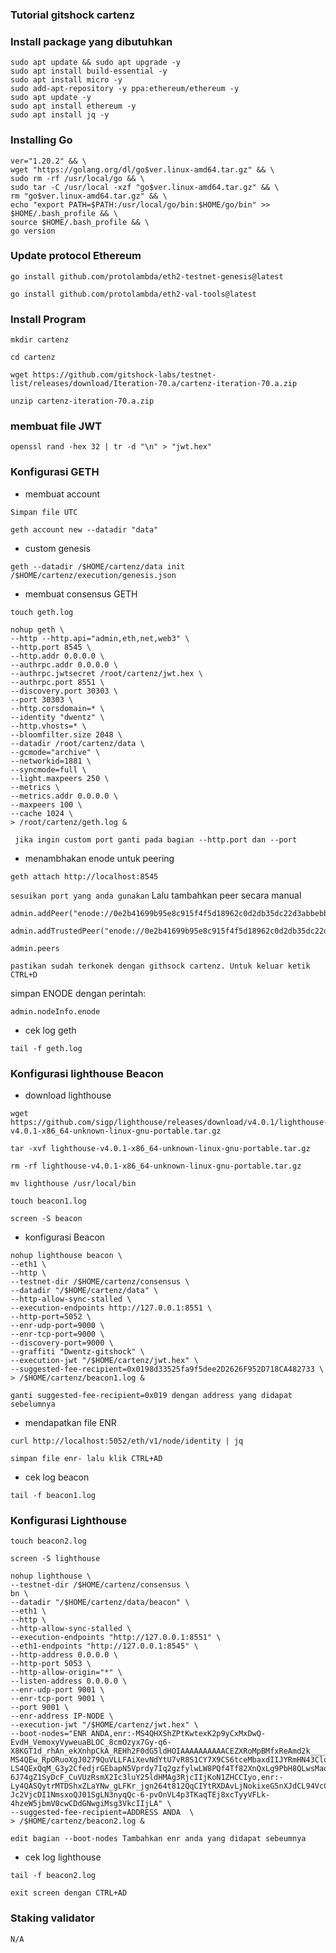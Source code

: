 ### Tutorial gitshock cartenz
### Install package yang dibutuhkan
```
sudo apt update && sudo apt upgrade -y
sudo apt install build-essential -y
sudo apt install micro -y
sudo add-apt-repository -y ppa:ethereum/ethereum -y
sudo apt update -y
sudo apt install ethereum -y
sudo apt install jq -y
```
### Installing Go
```
ver="1.20.2" && \
wget "https://golang.org/dl/go$ver.linux-amd64.tar.gz" && \
sudo rm -rf /usr/local/go && \
sudo tar -C /usr/local -xzf "go$ver.linux-amd64.tar.gz" && \
rm "go$ver.linux-amd64.tar.gz" && \
echo "export PATH=$PATH:/usr/local/go/bin:$HOME/go/bin" >> $HOME/.bash_profile && \
source $HOME/.bash_profile && \
go version
````
### Update protocol Ethereum
```
go install github.com/protolambda/eth2-testnet-genesis@latest
```
```
go install github.com/protolambda/eth2-val-tools@latest
```
### Install Program
```
mkdir cartenz
```
```
cd cartenz 
```
```
wget https://github.com/gitshock-labs/testnet-list/releases/download/Iteration-70.a/cartenz-iteration-70.a.zip
```
```
unzip cartenz-iteration-70.a.zip
```
### membuat file JWT
```
openssl rand -hex 32 | tr -d "\n" > "jwt.hex" 
```
### Konfigurasi GETH

* membuat account

`Simpan file UTC`
```
geth account new --datadir "data"
```
* custom genesis
```
geth --datadir /$HOME/cartenz/data init /$HOME/cartenz/execution/genesis.json
```
* membuat consensus GETH
```
touch geth.log
```
```
nohup geth \
--http --http.api="admin,eth,net,web3" \
--http.port 8545 \
--http.addr 0.0.0.0 \
--authrpc.addr 0.0.0.0 \
--authrpc.jwtsecret /root/cartenz/jwt.hex \
--authrpc.port 8551 \
--discovery.port 30303 \
--port 30303 \
--http.corsdomain=* \
--identity "dwentz" \
--http.vhosts=* \
--bloomfilter.size 2048 \
--datadir /root/cartenz/data \
--gcmode="archive" \
--networkid=1881 \
--syncmode=full \
--light.maxpeers 250 \
--metrics \
--metrics.addr 0.0.0.0 \
--maxpeers 100 \
--cache 1024 \
> /root/cartenz/geth.log &
```
` jika ingin custom port ganti pada bagian --http.port dan --port`
* menambhakan enode untuk peering
```
geth attach http://localhost:8545
```
`sesuikan port yang anda gunakan`
Lalu tambahkan peer secara manual
```
admin.addPeer("enode://0e2b41699b95e8c915f4f5d18962c0d2db35dc22d3abbebbd25fc48221d1039943240ad37a6e9d853c0b4ea45da7b6b5203a7127b5858c946fc040cace8d2d63@147.75.71.217:30303")
```
```
admin.addTrustedPeer("enode://0e2b41699b95e8c915f4f5d18962c0d2db35dc22d3abbebbd25fc48221d1039943240ad37a6e9d853c0b4ea45da7b6b5203a7127b5858c946fc040cace8d2d63@147.75.71.217:30303")
```
```
admin.peers
```
`pastikan sudah terkonek dengan githsock cartenz. Untuk keluar ketik CTRL+D`

simpan ENODE dengan perintah:
```
admin.nodeInfo.enode
```
* cek log geth
```
tail -f geth.log
```
### Konfigurasi lighthouse Beacon
* download lighthouse
```
wget https://github.com/sigp/lighthouse/releases/download/v4.0.1/lighthouse-v4.0.1-x86_64-unknown-linux-gnu-portable.tar.gz
```
```
tar -xvf lighthouse-v4.0.1-x86_64-unknown-linux-gnu-portable.tar.gz
```
```
rm -rf lighthouse-v4.0.1-x86_64-unknown-linux-gnu-portable.tar.gz
```
```
mv lighthouse /usr/local/bin
```
```
touch beacon1.log
```
```
screen -S beacon
```
* konfigurasi Beacon
```
nohup lighthouse beacon \
--eth1 \
--http \
--testnet-dir /$HOME/cartenz/consensus \
--datadir "/$HOME/cartenz/data" \
--http-allow-sync-stalled \
--execution-endpoints http://127.0.0.1:8551 \
--http-port=5052 \
--enr-udp-port=9000 \
--enr-tcp-port=9000 \
--discovery-port=9000 \
--graffiti "Dwentz-gitshock" \
--execution-jwt "/$HOME/cartenz/jwt.hex" \
--suggested-fee-recipient=0x0198d33525fa9f5dee2D2626F952D718CA482733 \
> /$HOME/cartenz/beacon1.log &
```
`ganti suggested-fee-recipient=0x019 dengan address yang didapat sebelumnya`
* mendapatkan file ENR
```
curl http://localhost:5052/eth/v1/node/identity | jq 
```
`simpan file enr- lalu klik CTRL+AD`
* cek log beacon
```
tail -f beacon1.log
```
### Konfigurasi Lighthouse
```
touch beacon2.log
```
```
screen -S lighthouse
```
```
nohup lighthouse \
--testnet-dir /$HOME/cartenz/consensus \
bn \
--datadir "/$HOME/cartenz/data/beacon" \
--eth1 \
--http \
--http-allow-sync-stalled \
--execution-endpoints "http://127.0.0.1:8551" \
--eth1-endpoints "http://127.0.0.1:8545" \
--http-address 0.0.0.0 \
--http-port 5053 \
--http-allow-origin="*" \
--listen-address 0.0.0.0 \
--enr-udp-port 9001 \
--enr-tcp-port 9001 \
--port 9001 \
--enr-address IP-NODE \
--execution-jwt "/$HOME/cartenz/jwt.hex" \
--boot-nodes="ENR ANDA,enr:-MS4QHXShZPtKwtexK2p9yCxMxDwQ-EvdH_VemoxyVyweuaBLOC_8cmOzyx7Gy-q6-X8KGT1d_rhAn_ekXnhpCkA_REHh2F0dG5ldHOIAAAAAAAAAACEZXRoMpBMfxReAmd2k___________gmlkgnY0gmlwhJNLR9mJc2VjcDI1NmsxoQJB10N42nK6rr7Q_NIJNkJFi2uo6itMTOQlPZDcCy09T4hzeW5jbmV0c4gAAAAAAAAAAIN0Y3CCIyiDdWRwgiMo,enr:-MS4QEw_RpORuoXgJ0279QuVLLFAiXevNdYtU7vR8S1CY7X9CS6tceMbaxdIIJYRmHN43ClqHtE2b0H0maSb18cm9D0Hh2F0dG5ldHOIAAAAAAAAAACEZXRoMpBMfxReAmd2k___________gmlkgnY0gmlwhJNLR9mJc2VjcDI1NmsxoQOkQIyCVHLbLjIFMjqNSJEUsbYMe4Tsv9blUWvN6Rsft4hzeW5jbmV0c4gAAAAAAAAAAIN0Y3CCIymDdWRwgiMp,enr:-LS4QExQqM_G3y2CfedjrGEbapN5Vprdy7Iq2gzfylwLW8PQf4Tf82XnQxLg9PbH8QLwsMaoWwYjTo7xHQ4oy4eCn7kBh2F0dG5ldHOIAAAAAAAAAACEZXRoMpBMfxReAmd2k___________gmlkgnY0iXNlY3AyNTZrMaEDec2pARmw1GLJHiXIDaG-6J74gZ1SyDcF_CuVUzRsmX2Ic3luY25ldHMAg3RjcIIjKoN1ZHCCIyo,enr:-Ly4QASQytrMTDShxZLaYNw_gLFKr_jgn264t812QqCIYtRXDAvLjNokixeG5nXJdCL94VcCmpF_HVIgJhgvR871pwABh2F0dG5ldHOIAAAAAAAAAACEZXRoMpBMfxReAmd2k___________gmlkgnY0gmlwhDZSKp-Jc2VjcDI1NmsxoQJ01SgLN3nyqQc-6-pvOnVL4p3TKaqTEj8xcTyyVFLk-4hzeW5jbmV0cwCDdGNwgiMsg3VkcIIjLA" \
--suggested-fee-recipient=ADDRESS ANDA  \
> /$HOME/cartenz/beacon2.log &
```
`edit bagian --boot-nodes Tambahkan enr anda yang didapat sebeumnya`

* cek log lighthouse
``` 
tail -f beacon2.log
```
`exit screen dengan CTRL+AD`
### Staking validator
```
N/A
```
